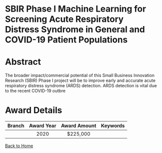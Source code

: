
SBIR Phase I Machine Learning for Screening Acute Respiratory Distress Syndrome in General and COVID-19 Patient Populations
===========================================================================================================================

# Abstract


The broader impact/commercial potential of this Small Business Innovation Research (SBIR) Phase I project will be to improve early and accurate acute respiratory distress syndrome (ARDS) detection. ARDS detection is vital due to the recent COVID-19 outbre  

# Award Details

|Branch|Award Year|Award Amount|Keywords|
| :---: | :---: | :---: | :---: |
||2020|$225,000||
  
  


[Back to Home](https://github.com/chrischow/dod_sbir_awards/Reports/JT/#624)